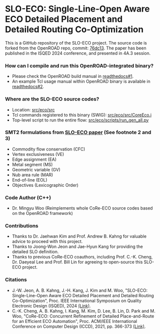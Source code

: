 # SLO-ECO: Single-Line-Open Aware ECO Detailed Placement and Detailed Routing Co-Optimization

This is a GitHub repository of the SLO-ECO project. The source code is forked from the OpenROAD repo, commit: [76dc13](https://github.com/The-OpenROAD-Project/OpenROAD/commit/76dc134307d935d6516eb6679dff72c6cfb13915).
The paper has been published in the ISQED 2024 conference, and presented in 4A.3 session.

### How can I compile and run this OpenROAD-integrated binary?
- Please check the OpenROAD build manual in [readthedocs#1](https://openroad.readthedocs.io/en/latest/user/Build.html).
- An example Tcl usage manual within OpenROAD binary is available in [readthedocs#2](https://openroad.readthedocs.io/en/latest/main/src/README.html).

### Where are the SLO-ECO source codes?
- Location: [src/eco/src](src/eco/src)
- Tcl commands registered to this binary (SWIG): [src/eco/src/CoreEco.i](src/eco/src/CoreEco.i)
- Top-level script to run the entire flow: [src/eco/scripts/run_gen_all.py](src/eco/scripts/run_gen_all.py)

### SMT2 formulations from [SLO-ECO paper](https://vlsicad.ucsd.edu/Publications/Conferences/406/c406.pdf) (See footnote 2 and 3)
- Commodity flow conservation (CFC)
- Vertex exclusiveness (VE)
- Edge assignment (EA)
- Metal segment (MS)
- Geometric variable (GV)
- Nub area rule (MAR)
- End-of-line (EOL)
- Objectives (Lexicographic Order)

### Code Author (C++)
- Dr. Mingyu Woo (Reimplements whole CoRe-ECO source codes based on the OpenROAD framework)

### Contributions
- Thanks to Dr. Jaehwan Kim and Prof. Andrew B. Kahng for valuable advice to proceed with this project.
- Thanks to Joong-Won Jeon and Jae-Hyun Kang for providing the detailed SLO definition.
- Thanks to previous CoRe-ECO coauthors, including Prof. C.-K. Cheng, Dr. Daeyeal Lee and Prof. Bill Lin for agreeing to open-source this SLO-ECO project.

### Citations
- J.-W. Jeon, A. B. Kahng, J.-H. Kang, J. Kim and M. Woo, "SLO-ECO: Single-Line-Open Aware ECO Detailed Placement and Detailed Routing Co-Optimization", Proc. IEEE International Symposium on Quality Electronic Design (ISQED), 2024 [(Link)](https://vlsicad.ucsd.edu/Publications/Conferences/406/c406.pdf).
- C.-K. Cheng, A. B. Kahng, I. Kang, M. Kim, D. Lee, B. Lin, D. Park and M. Woo, "CoRe-ECO: Concurrent Refinement of Detailed Place-and-Route for an Efficient ECO Automation", Proc. ACM/IEEE International Conference on Computer Design (ICCD), 2021, pp. 366-373 [(Link)](https://vlsicad.ucsd.edu/Publications/Conferences/385/c385.pdf).
